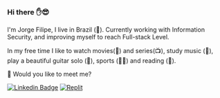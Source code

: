 ### Hi there :hand::sunglasses:

  I'm Jorge Filipe, I live in Brazil (:sunrise_over_mountains:). Currently working with Information Security, and improving myself to reach Full-stack Level.

  In my free time I like to watch movies(:movie_camera:) and series(:tv:), study music (:musical_score:), play a beautiful guitar solo (:guitar:), sports (:running_man:) and reading (:book:).

  :mag_right: Would you like to meet me?

[![Linkedin Badge](https://img.shields.io/badge/-LinkedIn-blue?style=flat-square&logo=Linkedin&logoColor=white&link=https://www.linkedin.com/in/Jorge-Filipe-Silva)](https://www.linkedin.com/in/fill)
[![Replit](https://img.shields.io/badge/-Replit-red)](https://replit.com/@JorgeFilipe)
